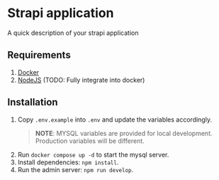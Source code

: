 # Strapi application

A quick description of your strapi application

## Requirements

1. [Docker](https://www.docker.com/)  
2. [NodeJS](https://nodejs.org/) (TODO: Fully integrate into docker)

## Installation

1. Copy `.env.example` into `.env` and update the variables accordingly.  
    > **NOTE**: MYSQL variables are provided for local development. Production variables will be different.
2. Run `docker compose up -d` to start the mysql server.
3. Install dependencies: `npm install`.  
4. Run the admin server: `npm run develop`.  
